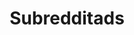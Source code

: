 ---
title: Subredditads
crosslinks:
- Nekomimi
- SteamArtwork
- PostAndBecomeAMod
- wholesomememes
- TrueWorldNews
- memedemocracy
- PokemonGoPositive
- talesofmike
- papermario
- POTUSWatch
- needamod
- CoinEyeCandy
- TinyTrumps
- litecoin
- marioandluigi
- czech
- ClashRoyale
- galactic_senate
- promotereddit
- exmuslim
---